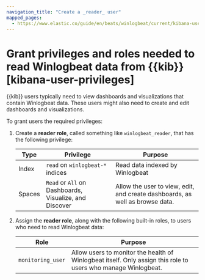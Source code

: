 ```yaml
---
navigation_title: "Create a _reader_ user"
mapped_pages:
  - https://www.elastic.co/guide/en/beats/winlogbeat/current/kibana-user-privileges.html
---
```


# Grant privileges and roles needed to read Winlogbeat data from {{kib}} [kibana-user-privileges]


{{kib}} users typically need to view dashboards and visualizations that contain Winlogbeat data. These users might also need to create and edit dashboards and visualizations.

To grant users the required privileges:

1. Create a **reader role**, called something like `winlogbeat_reader`, that has the following privilege:

    | Type | Privilege | Purpose |
    | --- | --- | --- |
    | Index | `read` on `winlogbeat-*` indices | Read data indexed by Winlogbeat |
    | Spaces | `Read` or `All` on Dashboards, Visualize, and Discover | Allow the user to view, edit, and create dashboards, as well as browse data. |

2. Assign the **reader role**, along with the following built-in roles, to users who need to read Winlogbeat data:

    | Role | Purpose |
    | --- | --- |
    | `monitoring_user` | Allow users to monitor the health of Winlogbeat itself. Only assign this role to users who manage Winlogbeat. |


